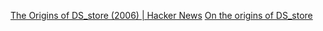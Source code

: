 
[The Origins of DS_store (2006) | Hacker News](https://news.ycombinator.com/item?id=40870357)
[On the origins of DS_store](https://www.arno.org/on-the-origins-of-ds-store)
